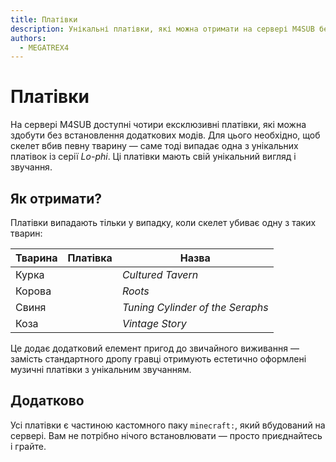 ```yaml
---
title: Платівки
description: Унікальні платівки, які можна отримати на сервері M4SUB без модів.
authors:
  - MEGATREX4
---
```


# Платівки

На сервері M4SUB доступні чотири ексклюзивні платівки, які можна здобути без встановлення додаткових модів. Для цього необхідно, щоб скелет вбив певну тварину — саме тоді випадає одна з унікальних платівок із серії *Lo-phi*. Ці платівки мають свій унікальний вигляд і звучання.

<Clear/>

## Як отримати?

Платівки випадають тільки у випадку, коли скелет убиває одну з таких тварин:

| Тварина | Платівка | Назва |
|--------|---------|--------|
| <Mob mob="minecraft:chicken" type="mobs" :size="2" /> Курка | <Item item="minecraft::music_disc_lo_phi_cultured_tavern" name="Cultured Tavern" /> | *Cultured Tavern* |
| <Mob mob="minecraft:cow_adult" type="mobs" :size="2" /> Корова | <Item item="minecraft::music_disc_lo_phi_roots" name="Roots" /> | *Roots* |
| <Mob mob="minecraft:pig_adult" type="mobs" :size="2" /> Свиня | <Item item="minecraft::music_disc_lo_phi_tuning_cylinder_the_seraphs" name="Tuning Cylinder of the Seraphs" /> | *Tuning Cylinder of the Seraphs* |
| <Mob mob="minecraft:goat_adult" type="mobs" :size="2" /> Коза | <Item item="minecraft::music_disc_lo_phi_vintage_story" name="Vintage Story" /> | *Vintage Story* |

<Clear/>

Це додає додатковий елемент пригод до звичайного виживання — замість стандартного дропу гравці отримують естетично оформлені музичні платівки з унікальним звучанням.

<Clear/>

## Додатково

Усі платівки є частиною кастомного паку `minecraft:`, який вбудований на сервері. Вам не потрібно нічого встановлювати — просто приєднайтесь і грайте.